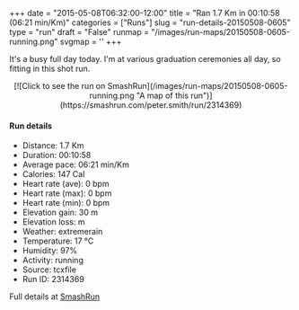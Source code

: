 +++
date = "2015-05-08T06:32:00-12:00"
title = "Ran 1.7 Km in 00:10:58 (06:21 min/Km)"
categories = ["Runs"]
slug = "run-details-20150508-0605"
type = "run"
draft = "False"
runmap = "/images/run-maps/20150508-0605-running.png"
svgmap = '<polyline points="59 38, 59 38, 58 39, 61 38, 63 37, 67 33, 69 31, 70 29, 71 26, 73 24, 75 24, 81 27, 83 27, 86 28, 89 29, 95 31, 98 32, 100 33, 97 37, 96 40, 95 42, 92 47, 92 51, 91 54, 90 56, 89 58, 89 61, 89 63, 88 66, 89 68, 90 69, 88 71, 88 74, 87 76, 84 76, 81 75, 78 74, 72 72, 69 71, 66 71, 63 69, 59 69, 54 69, 52 68, 42 67, 39 66, 35 66, 33 64, 30 64, 27 62, 24 62, 21 61, 17 61, 15 62, 12 61, 9 60, 6 59, 4 60, 3 63, 0 61, 0 59, 0 56, 0 54, 0 51, 0 49, 2 47, 6 43, 8 41, 11 40, 16 37, 19 36, 24 34, 30 31, 32 30, 35 30, 37 29, 41 28, 43 27, 46 27, 49 27, 59 26, 65 25, 67 25, 69 26, 67 28, 67 31, 66 33, 65 35, 64 38, 62 40, 62 42, 62 42">'
+++

It's a busy full day today. I'm at various graduation ceremonies all day, so fitting in this shot run. 



<!--more-->

<center>
[![Click to see the run on SmashRun](/images/run-maps/20150508-0605-running.png "A map of this run")](https://smashrun.com/peter.smith/run/2314369)
</center>

#### Run details

* Distance: 1.7 Km
* Duration: 00:10:58
* Average pace: 06:21 min/Km
* Calories: 147 Cal
* Heart rate (ave): 0 bpm
* Heart rate (max): 0 bpm
* Heart rate (min): 0 bpm
* Elevation gain: 30 m
* Elevation loss:  m
* Weather: extremerain
* Temperature: 17 &deg;C
* Humidity: 97%
* Activity: running
* Source: tcxfile
* Run ID: 2314369

Full details at [SmashRun](https://smashrun.com/peter.smith/run/2314369)